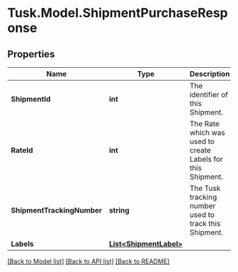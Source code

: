 # Tusk.Model.ShipmentPurchaseResponse

## Properties

Name | Type | Description | Notes
------------ | ------------- | ------------- | -------------
**ShipmentId** | **int** | The identifier of this Shipment. | [optional] 
**RateId** | **int** | The Rate which was used to create Labels for this Shipment. | [optional] 
**ShipmentTrackingNumber** | **string** | The Tusk tracking number used to track this Shipment. | [optional] 
**Labels** | [**List&lt;ShipmentLabel&gt;**](ShipmentLabel.md) |  | [optional] 

[[Back to Model list]](../README.md#documentation-for-models) [[Back to API list]](../README.md#documentation-for-api-endpoints) [[Back to README]](../README.md)

